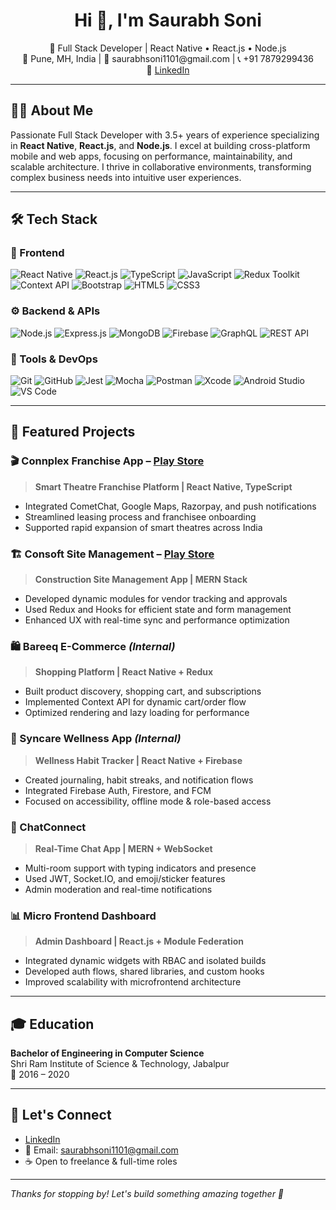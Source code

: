 <h1 align="center">Hi 👋, I'm Saurabh Soni</h1>

<p align="center">
  🚀 Full Stack Developer | React Native • React.js • Node.js <br />
  📍 Pune, MH, India | 📧 saurabhsoni1101@gmail.com | 📞 +91 7879299436 <br />
  🔗 <a href="https://www.linkedin.com/in/saurabhsoni11" target="_blank">LinkedIn</a>
</p>

---

## 👨‍💻 About Me

Passionate Full Stack Developer with 3.5+ years of experience specializing in **React Native**, **React.js**, and **Node.js**. I excel at building cross-platform mobile and web apps, focusing on performance, maintainability, and scalable architecture. I thrive in collaborative environments, transforming complex business needs into intuitive user experiences.

---

## 🛠 Tech Stack

### 🚀 Frontend
![React Native](https://img.shields.io/badge/React_Native-20232A?style=for-the-badge&logo=react&logoColor=61DAFB)
![React.js](https://img.shields.io/badge/React.js-61DAFB?style=for-the-badge&logo=react&logoColor=white)
![TypeScript](https://img.shields.io/badge/TypeScript-007ACC?style=for-the-badge&logo=typescript&logoColor=white)
![JavaScript](https://img.shields.io/badge/JavaScript-ES6+-F7DF1E?style=for-the-badge&logo=javascript&logoColor=black)
![Redux Toolkit](https://img.shields.io/badge/Redux_Toolkit-764ABC?style=for-the-badge&logo=redux&logoColor=white)
![Context API](https://img.shields.io/badge/Context_API-20232A?style=for-the-badge&logo=react&logoColor=white)
![Bootstrap](https://img.shields.io/badge/Bootstrap-5-blueviolet?style=for-the-badge&logo=bootstrap&logoColor=white)
![HTML5](https://img.shields.io/badge/HTML5-E34F26?style=for-the-badge&logo=html5&logoColor=white)
![CSS3](https://img.shields.io/badge/CSS3-1572B6?style=for-the-badge&logo=css3&logoColor=white)

### ⚙️ Backend & APIs
![Node.js](https://img.shields.io/badge/Node.js-339933?style=for-the-badge&logo=node.js&logoColor=white)
![Express.js](https://img.shields.io/badge/Express.js-000000?style=for-the-badge&logo=express&logoColor=white)
![MongoDB](https://img.shields.io/badge/MongoDB-4EA94B?style=for-the-badge&logo=mongodb&logoColor=white)
![Firebase](https://img.shields.io/badge/Firebase-FFCA28?style=for-the-badge&logo=firebase&logoColor=black)
![GraphQL](https://img.shields.io/badge/GraphQL-E10098?style=for-the-badge&logo=graphql&logoColor=white)
![REST API](https://img.shields.io/badge/REST_API-007396?style=for-the-badge&logo=api&logoColor=white)

### 🧪 Tools & DevOps
![Git](https://img.shields.io/badge/Git-F05032?style=for-the-badge&logo=git&logoColor=white)
![GitHub](https://img.shields.io/badge/GitHub-181717?style=for-the-badge&logo=github&logoColor=white)
![Jest](https://img.shields.io/badge/Jest-C21325?style=for-the-badge&logo=jest&logoColor=white)
![Mocha](https://img.shields.io/badge/Mocha-8D6748?style=for-the-badge&logo=mocha&logoColor=white)
![Postman](https://img.shields.io/badge/Postman-FF6C37?style=for-the-badge&logo=postman&logoColor=white)
![Xcode](https://img.shields.io/badge/Xcode-147EFB?style=for-the-badge&logo=xcode&logoColor=white)
![Android Studio](https://img.shields.io/badge/Android_Studio-3DDC84?style=for-the-badge&logo=android-studio&logoColor=white)
![VS Code](https://img.shields.io/badge/VS_Code-007ACC?style=for-the-badge&logo=visual-studio-code&logoColor=white)

---

## 📱 Featured Projects

### 🎬 Connplex Franchise App – [Play Store](https://play.google.com/store/apps/details?id=com.connplexfranchise)
> **Smart Theatre Franchise Platform | React Native, TypeScript**  
- Integrated CometChat, Google Maps, Razorpay, and push notifications  
- Streamlined leasing process and franchisee onboarding  
- Supported rapid expansion of smart theatres across India  

### 🏗️ Consoft Site Management – [Play Store](https://play.google.com/store/apps/details?id=com.consoftapp)
> **Construction Site Management App | MERN Stack**  
- Developed dynamic modules for vendor tracking and approvals  
- Used Redux and Hooks for efficient state and form management  
- Enhanced UX with real-time sync and performance optimization  

### 🛍️ Bareeq E-Commerce *(Internal)*  
> **Shopping Platform | React Native + Redux**  
- Built product discovery, shopping cart, and subscriptions  
- Implemented Context API for dynamic cart/order flow  
- Optimized rendering and lazy loading for performance  

### 🧘 Syncare Wellness App *(Internal)*  
> **Wellness Habit Tracker | React Native + Firebase**  
- Created journaling, habit streaks, and notification flows  
- Integrated Firebase Auth, Firestore, and FCM  
- Focused on accessibility, offline mode & role-based access  

### 💬 ChatConnect  
> **Real-Time Chat App | MERN + WebSocket**  
- Multi-room support with typing indicators and presence  
- Used JWT, Socket.IO, and emoji/sticker features  
- Admin moderation and real-time notifications  

### 📊 Micro Frontend Dashboard  
> **Admin Dashboard | React.js + Module Federation**  
- Integrated dynamic widgets with RBAC and isolated builds  
- Developed auth flows, shared libraries, and custom hooks  
- Improved scalability with microfrontend architecture  

---

## 🎓 Education

**Bachelor of Engineering in Computer Science**  
Shri Ram Institute of Science & Technology, Jabalpur  
📅 2016 – 2020

---

## 🤝 Let's Connect

- [LinkedIn](https://www.linkedin.com/in/saurabhsoni11)
- 📧 Email: saurabhsoni1101@gmail.com
- ☕ Open to freelance & full-time roles

---

_Thanks for stopping by! Let's build something amazing together 🚀_
